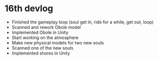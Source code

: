 # 16th devlog

- Finished the gameplay loop (soul get in, ride for a while, get out, loop)
- Scanned and rework Obole model
- Implemented Obole in Unity
- Start working on the atmosphere
- Make new physical models for two new souls
- Scanned one of the new souls
- Implemented shores in Unity


